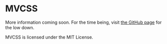 MVCSS
=============

More information coming soon. For the time being, visit [the GitHub page](http://mvcss.github.com) for the low down.

MVCSS is licensed under the MIT License.
